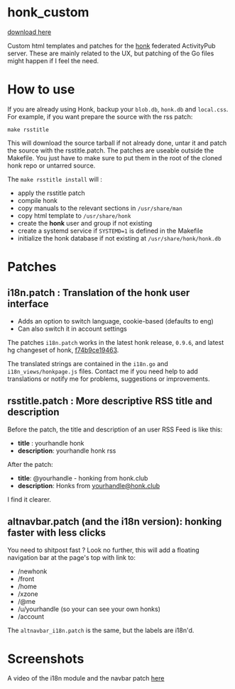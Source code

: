 # honk_custom

[download here](https://git.les-miquelots.net/honk_custom/snapshot/honk_custom-master.zip)

Custom html templates and patches for the
[honk](https://humungus.tedunangst.com/r/honk) federated
ActivityPub server.
These are mainly related to the UX, but patching of the Go files
might happen if I feel the need.

# How to use

If you are already using Honk, backup
your `blob.db`, `honk.db` and `local.css`. For example, if you
want prepare the source with the rss patch:
```
make rsstitle
```
This will download the source tarball if not already done, untar it
and patch the source with the rsstitle.patch.
The patches are useable outside the Makefile. You just have to make
sure to put them in the root of the cloned honk repo or untarred source.

The `make rsstitle install` will :

- apply the rsstitle patch
- compile honk
- copy manuals to the relevant sections in `/usr/share/man`
- copy html template to `/usr/share/honk`
- create the **honk** user and group if not existing
- create a systemd service if `SYSTEMD=1` is defined in the Makefile
- initialize the honk database if not existing at `/usr/share/honk/honk.db`

# Patches

## i18n.patch : Translation of the honk user interface

- Adds an option to switch language, cookie-based (defaults to eng)
- Can also switch it in account settings

The patches `i18n.patch` works in the latest honk release, `0.9.6`, and
latest hg changeset of honk, [f74b9ce19463](https://humungus.tedunangst.com/r/honk/v/d/f74b9ce19463).

The translated strings are contained in the `i18n.go` and
`i18n_views/honkpage.js` files. Contact me if you need
help to add translations or notify me for problems, suggestions or
improvements.

## rsstitle.patch : More descriptive RSS title and description

Before the patch, the title and description of an user RSS Feed is like this:

- **title** : yourhandle honk
- **description**: yourhandle honk rss

After the patch:

- **title**: @yourhandle - honking from honk.club
- **description**: Honks from yourhandle@honk.club

I find it clearer.

## altnavbar.patch (and the i18n version): honking faster with less clicks

You need to shitpost fast ? Look no further, this will add a floating
navigation bar at the page's top with link to:
- /newhonk
- /front
- /home
- /xzone
- /@me
- /u/yourhandle (so your can see your own honks)
- /account

The `altnavbar_i18n.patch` is the same, but the labels are i18n'd. 

# Screenshots

A video of the i18n module and the navbar patch [here](https://partage.les-miquelots.net/img/honk_i18n.mp4)
